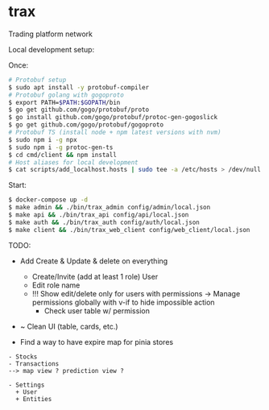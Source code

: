 # trax

Trading platform network

Local development setup:

Once:

```sh
# Protobuf setup
$ sudo apt install -y protobuf-compiler
# Protobuf golang with gogoproto
$ export PATH=$PATH:$GOPATH/bin
$ go get github.com/gogo/protobuf/proto
$ go install github.com/gogo/protobuf/protoc-gen-gogoslick
$ go get github.com/gogo/protobuf/gogoproto
# Protobuf TS (install node + npm latest versions with nvm)
$ sudo npm i -g npx
$ sudo npm i -g protoc-gen-ts
$ cd cmd/client && npm install
# Host aliases for local development
$ cat scripts/add_localhost.hosts | sudo tee -a /etc/hosts > /dev/null
```

Start:

```sh
$ docker-compose up -d
$ make admin && ./bin/trax_admin config/admin/local.json
$ make api && ./bin/trax_api config/api/local.json
$ make auth && ./bin/trax_auth config/auth/local.json
$ make client && ./bin/trax_web_client config/web_client/local.json
```

TODO:

- Add Create & Update & delete on everything

  - Create/Invite (add at least 1 role) User
  - Edit role name
  - !!! Show edit/delete only for users with permissions -> Manage permissions globally with v-if to hide impossible action
    + Check user table w/ permission

- ~ Clean UI (table, cards, etc.)

- Find a way to have expire map for pinia stores

```
- Stocks
- Transactions
--> map view ? prediction view ?

- Settings
  + User
  + Entities

```
